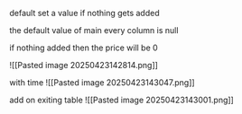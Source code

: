 default set a value if nothing gets added


the default value of main every column is null



if nothing added then the price will be 0


![[Pasted image 20250423142814.png]]

with time
![[Pasted image 20250423143047.png]]



add on exiting table
![[Pasted image 20250423143001.png]]
